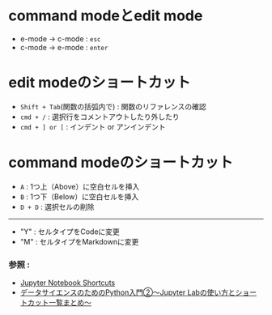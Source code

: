 # command modeとedit mode
* e-mode -> c-mode : `esc`
* c-mode -> e-mode : `enter`

# edit modeのショートカット
* `Shift + Tab`(関数の括弧内で) : 関数のリファレンスの確認
* `cmd + /` : 選択行をコメントアウトしたり外したり
* `cmd + ] or [` : インデント or アンインデント

# command modeのショートカット
* `A` : 1つ上（Above）に空白セルを挿入
* `B` : 1つ下（Below）に空白セルを挿入
* `D + D` : 選択セルの削除
---
* "Y" : セルタイプをCodeに変更
* "M" : セルタイプをMarkdownに変更

### 参照 :   
* [Jupyter Notebook Shortcuts](https://towardsdatascience.com/jypyter-notebook-shortcuts-bf0101a98330)
* [データサイエンスのためのPython入門②〜Jupyter Labの使い方とショートカット一覧まとめ〜](https://datawokagaku.com/howtouse_jupyter/)
